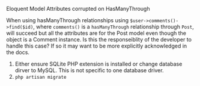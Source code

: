 Eloquent Model Attributes corrupted on HasManyThrough

When using hasManyThrough relationships using `$user->comments()->find($id)`, where `comments()` is a `hasManyThrough` relationship through `Post`, will succeed but all the attributes are for the Post model even though the object is a Comment instance.  Is this the responseiblity of the developer to handle this case?  If so it may want to be more explicitly acknowledged in the docs.

1. Either ensure SQLite PHP extension is installed or change database dirver to MySQL.  This is not specific to one database driver.
2. `php artisan migrate`